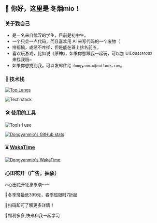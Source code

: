 ## 👋 你好，这里是 冬烟mio！
### 关于我自己
- 是一名来自武汉的学生，目前是初中生。
- 一个只会一点代码，而且喜欢用 AI 来写代码的一个废物（
- 啥都搞，成绩不咋样，但是能在班上排名前五。
- 喜欢玩游戏，比如说《原神》，如果你想跟我一起玩，可以加 UID``284459282`` 来找我哦~
- 如果你想找到我，可以发邮件给 ``dongyanmio@outlook.com``。 
### 🔭 技术栈
[![Top Langs](https://github-readme-stats.vercel.app/api/top-langs/?username=Dongyanmio&layout=compact&locale=cn)](https://github.com/anuraghazra/github-readme-stats)

![Tech stack](https://skillicons.dev/icons?i=py,html)

### 🛠 使用的工具
![Tools I use](https://skillicons.dev/icons?i=windows,powershell,vscode,vite,vercel,netlify,git,github,discord)

[![Dongyanmio's GitHub stats](https://github-readme-stats.vercel.app/api?username=Dongyanmio&show_icons=true&show=reviews,discussions_started,discussions_answered,prs_merged,prs_merged_percentage&locale=cn)](https://github.com/anuraghazra/github-readme-stats)

### ⌛️ [WakaTime](https://wakatime.com/)
[![Dongyanmio's WakaTime](https://github-readme-stats.vercel.app/api/wakatime?username=Dongyanmio&layout=compact&locale=cn)](https://github.com/anuraghazra/github-readme-stats)

### 心田花开（广告，抽象）
🔥心田花开钜惠来袭～～

🎁冬季班最低399元，春季班限时7折起

💌扫码即可了解更多详情！

💓福利多多,快来和我一起学习
